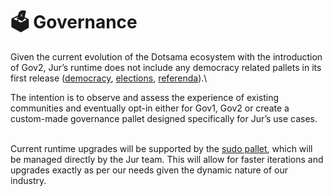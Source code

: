 # 🗳 Governance

Given the current evolution of the Dotsama ecosystem with the introduction of Gov2, Jur’s runtime does not include any democracy related pallets in its first release ([democracy](https://paritytech.github.io/substrate/master/pallet\_democracy/index.html), [elections](https://paritytech.github.io/substrate/master/pallet\_election\_provider\_multi\_phase/index.html), [referenda](https://paritytech.github.io/substrate/master/pallet\_referenda/index.html)).\


The intention is to observe and assess the experience of existing communities and eventually opt-in either for Gov1, Gov2 or create a custom-made governance pallet designed specifically for Jur’s use cases.

\
Current runtime upgrades will be supported by the [sudo pallet](https://paritytech.github.io/substrate/master/pallet\_sudo/index.html), which will be managed directly by the Jur team. This will allow for faster iterations and upgrades exactly as per our needs given the dynamic nature of our industry.
